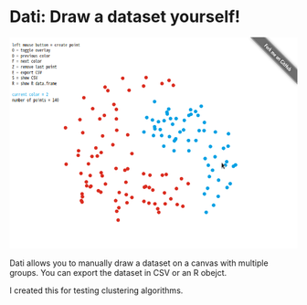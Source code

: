 Dati: Draw a dataset yourself!
==============================

![](screenshot.png)


Dati allows you to manually draw a dataset on a canvas with multiple groups.
You can export the dataset in CSV or an R obejct.

I created this for testing clustering algorithms.
